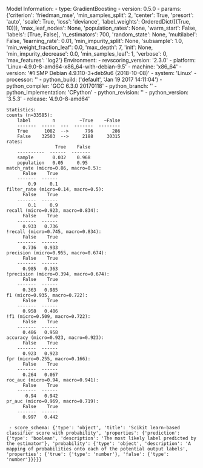 Model Information:
	 - type: GradientBoosting
	 - version: 0.5.0
	 - params: {'criterion': 'friedman_mse', 'min_samples_split': 2, 'center': True, 'presort': 'auto', 'scale': True, 'loss': 'deviance', 'label_weights': OrderedDict([(True, 10)]), 'max_leaf_nodes': None, 'population_rates': None, 'warm_start': False, 'labels': [True, False], 'n_estimators': 700, 'random_state': None, 'multilabel': False, 'learning_rate': 0.01, 'min_impurity_split': None, 'subsample': 1.0, 'min_weight_fraction_leaf': 0.0, 'max_depth': 7, 'init': None, 'min_impurity_decrease': 0.0, 'min_samples_leaf': 1, 'verbose': 0, 'max_features': 'log2'}
	Environment:
	 - revscoring_version: '2.3.0'
	 - platform: 'Linux-4.9.0-8-amd64-x86_64-with-debian-9.5'
	 - machine: 'x86_64'
	 - version: '#1 SMP Debian 4.9.110-3+deb9u6 (2018-10-08)'
	 - system: 'Linux'
	 - processor: ''
	 - python_build: ('default', 'Jan 19 2017 14:11:04')
	 - python_compiler: 'GCC 6.3.0 20170118'
	 - python_branch: ''
	 - python_implementation: 'CPython'
	 - python_revision: ''
	 - python_version: '3.5.3'
	 - release: '4.9.0-8-amd64'
	
	Statistics:
	counts (n=33585):
		label        n         ~True    ~False
		-------  -----  ---  -------  --------
		True      1082  -->      796       286
		False    32503  -->     2188     30315
	rates:
		              True    False
		----------  ------  -------
		sample       0.032    0.968
		population   0.05     0.95
	match_rate (micro=0.86, macro=0.5):
		  False    True
		-------  ------
		    0.9     0.1
	filter_rate (micro=0.14, macro=0.5):
		  False    True
		-------  ------
		    0.1     0.9
	recall (micro=0.923, macro=0.834):
		  False    True
		-------  ------
		  0.933   0.736
	!recall (micro=0.745, macro=0.834):
		  False    True
		-------  ------
		  0.736   0.933
	precision (micro=0.955, macro=0.674):
		  False    True
		-------  ------
		  0.985   0.363
	!precision (micro=0.394, macro=0.674):
		  False    True
		-------  ------
		  0.363   0.985
	f1 (micro=0.935, macro=0.722):
		  False    True
		-------  ------
		  0.958   0.486
	!f1 (micro=0.509, macro=0.722):
		  False    True
		-------  ------
		  0.486   0.958
	accuracy (micro=0.923, macro=0.923):
		  False    True
		-------  ------
		  0.923   0.923
	fpr (micro=0.255, macro=0.166):
		  False    True
		-------  ------
		  0.264   0.067
	roc_auc (micro=0.94, macro=0.941):
		  False    True
		-------  ------
		   0.94   0.942
	pr_auc (micro=0.969, macro=0.719):
		  False    True
		-------  ------
		  0.997   0.442
	
	 - score_schema: {'type': 'object', 'title': 'Scikit learn-based classifier score with probability', 'properties': {'prediction': {'type': 'boolean', 'description': 'The most likely label predicted by the estimator'}, 'probability': {'type': 'object', 'description': 'A mapping of probabilities onto each of the potential output labels', 'properties': {'true': {'type': 'number'}, 'false': {'type': 'number'}}}}}

